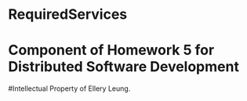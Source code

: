 # RequiredServices
# Component of Homework 5 for Distributed Software Development
#Intellectual Property of Ellery Leung.
